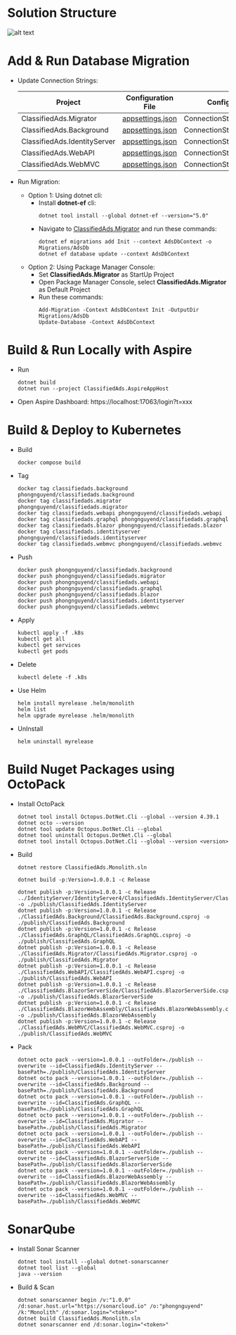 # Solution Structure
![alt text](/docs/imgs/code-solution-structure.png)

# Add & Run Database Migration

- Update Connection Strings:

  | Project  | Configuration File | Configuration Key |
  | -------- | ------------------ | ----------------- |
  | ClassifiedAds.Migrator | [appsettings.json](ClassifiedAds.Migrator/appsettings.json) | ConnectionStrings:ClassifiedAds |
  | ClassifiedAds.Background | [appsettings.json](ClassifiedAds.Background/appsettings.json) | ConnectionStrings:ClassifiedAds |
  | ClassifiedAds.IdentityServer | [appsettings.json](../IdentityServer/IdentityServer4/ClassifiedAds.IdentityServer/appsettings.json) | ConnectionStrings:ClassifiedAds |
  | ClassifiedAds.WebAPI | [appsettings.json](ClassifiedAds.WebAPI/appsettings.json) | ConnectionStrings:ClassifiedAds |
  | ClassifiedAds.WebMVC | [appsettings.json](ClassifiedAds.WebMVC/appsettings.json) | ConnectionStrings:ClassifiedAds |


- Run Migration:
  + Option 1: Using dotnet cli:
    + Install **dotnet-ef** cli:
      ```
      dotnet tool install --global dotnet-ef --version="5.0"
      ```
    + Navigate to [ClassifiedAds.Migrator](ClassifiedAds.Migrator/) and run these commands:
      ```
      dotnet ef migrations add Init --context AdsDbContext -o Migrations/AdsDb
      dotnet ef database update --context AdsDbContext
      ```
  + Option 2: Using Package Manager Console:
    + Set **ClassifiedAds.Migrator** as StartUp Project
    + Open Package Manager Console, select **ClassifiedAds.Migrator** as Default Project
    + Run these commands:
      ```
      Add-Migration -Context AdsDbContext Init -OutputDir Migrations/AdsDb
      Update-Database -Context AdsDbContext
      ```  

# Build & Run Locally with Aspire

- Run
  ```
  dotnet build
  dotnet run --project ClassifiedAds.AspireAppHost
  ```
  
- Open Aspire Dashboard: https://localhost:17063/login?t=xxx

# Build & Deploy to Kubernetes

- Build
  ```
  docker compose build
  ```

- Tag
  ```
  docker tag classifiedads.background phongnguyend/classifiedads.background
  docker tag classifiedads.migrator phongnguyend/classifiedads.migrator
  docker tag classifiedads.webapi phongnguyend/classifiedads.webapi
  docker tag classifiedads.graphql phongnguyend/classifiedads.graphql
  docker tag classifiedads.blazor phongnguyend/classifiedads.blazor
  docker tag classifiedads.identityserver phongnguyend/classifiedads.identityserver
  docker tag classifiedads.webmvc phongnguyend/classifiedads.webmvc
  ```

- Push
  ```
  docker push phongnguyend/classifiedads.background
  docker push phongnguyend/classifiedads.migrator
  docker push phongnguyend/classifiedads.webapi
  docker push phongnguyend/classifiedads.graphql
  docker push phongnguyend/classifiedads.blazor
  docker push phongnguyend/classifiedads.identityserver
  docker push phongnguyend/classifiedads.webmvc
  ```

- Apply
  ```
  kubectl apply -f .k8s
  kubectl get all
  kubectl get services
  kubectl get pods
  ```

- Delete
  ```
  kubectl delete -f .k8s
  ```
  
- Use Helm
  ```
  helm install myrelease .helm/monolith
  helm list
  helm upgrade myrelease .helm/monolith
  ```

- UnInstall
  ```
  helm uninstall myrelease
  ```

# Build Nuget Packages using OctoPack

- Install OctoPack
  ```
  dotnet tool install Octopus.DotNet.Cli --global --version 4.39.1
  dotnet octo --version
  dotnet tool update Octopus.DotNet.Cli --global
  dotnet tool uninstall Octopus.DotNet.Cli --global
  dotnet tool install Octopus.DotNet.Cli --global --version <version>
  ```

- Build
  ```
  dotnet restore ClassifiedAds.Monolith.sln

  dotnet build -p:Version=1.0.0.1 -c Release

  dotnet publish -p:Version=1.0.0.1 -c Release ../IdentityServer/IdentityServer4/ClassifiedAds.IdentityServer/ClassifiedAds.IdentityServer.csproj -o ./publish/ClassifiedAds.IdentityServer
  dotnet publish -p:Version=1.0.0.1 -c Release ./ClassifiedAds.Background/ClassifiedAds.Background.csproj -o ./publish/ClassifiedAds.Background
  dotnet publish -p:Version=1.0.0.1 -c Release ./ClassifiedAds.GraphQL/ClassifiedAds.GraphQL.csproj -o ./publish/ClassifiedAds.GraphQL
  dotnet publish -p:Version=1.0.0.1 -c Release ./ClassifiedAds.Migrator/ClassifiedAds.Migrator.csproj -o ./publish/ClassifiedAds.Migrator
  dotnet publish -p:Version=1.0.0.1 -c Release ./ClassifiedAds.WebAPI/ClassifiedAds.WebAPI.csproj -o ./publish/ClassifiedAds.WebAPI
  dotnet publish -p:Version=1.0.0.1 -c Release ./ClassifiedAds.BlazorServerSide/ClassifiedAds.BlazorServerSide.csproj -o ./publish/ClassifiedAds.BlazorServerSide
  dotnet publish -p:Version=1.0.0.1 -c Release ./ClassifiedAds.BlazorWebAssembly/ClassifiedAds.BlazorWebAssembly.csproj -o ./publish/ClassifiedAds.BlazorWebAssembly
  dotnet publish -p:Version=1.0.0.1 -c Release ./ClassifiedAds.WebMVC/ClassifiedAds.WebMVC.csproj -o ./publish/ClassifiedAds.WebMVC
  ```

- Pack
  ```
  dotnet octo pack --version=1.0.0.1 --outFolder=./publish --overwrite --id=ClassifiedAds.IdentityServer --basePath=./publish/ClassifiedAds.IdentityServer
  dotnet octo pack --version=1.0.0.1 --outFolder=./publish --overwrite --id=ClassifiedAds.Background --basePath=./publish/ClassifiedAds.Background 
  dotnet octo pack --version=1.0.0.1 --outFolder=./publish --overwrite --id=ClassifiedAds.GraphQL --basePath=./publish/ClassifiedAds.GraphQL
  dotnet octo pack --version=1.0.0.1 --outFolder=./publish --overwrite --id=ClassifiedAds.Migrator --basePath=./publish/ClassifiedAds.Migrator
  dotnet octo pack --version=1.0.0.1 --outFolder=./publish --overwrite --id=ClassifiedAds.WebAPI --basePath=./publish/ClassifiedAds.WebAPI
  dotnet octo pack --version=1.0.0.1 --outFolder=./publish --overwrite --id=ClassifiedAds.BlazorServerSide --basePath=./publish/ClassifiedAds.BlazorServerSide
  dotnet octo pack --version=1.0.0.1 --outFolder=./publish --overwrite --id=ClassifiedAds.BlazorWebAssembly --basePath=./publish/ClassifiedAds.BlazorWebAssembly
  dotnet octo pack --version=1.0.0.1 --outFolder=./publish --overwrite --id=ClassifiedAds.WebMVC --basePath=./publish/ClassifiedAds.WebMVC
  ```

# SonarQube

- Install Sonar Scanner
  ```
  dotnet tool install --global dotnet-sonarscanner
  dotnet tool list --global
  java --version
  ```

- Build & Scan
  ```
  dotnet sonarscanner begin /v:"1.0.0" /d:sonar.host.url="https://sonarcloud.io" /o:"phongnguyend" /k:"Monolith" /d:sonar.login="<token>"
  dotnet build ClassifiedAds.Monolith.sln
  dotnet sonarscanner end /d:sonar.login="<token>"
  ```
